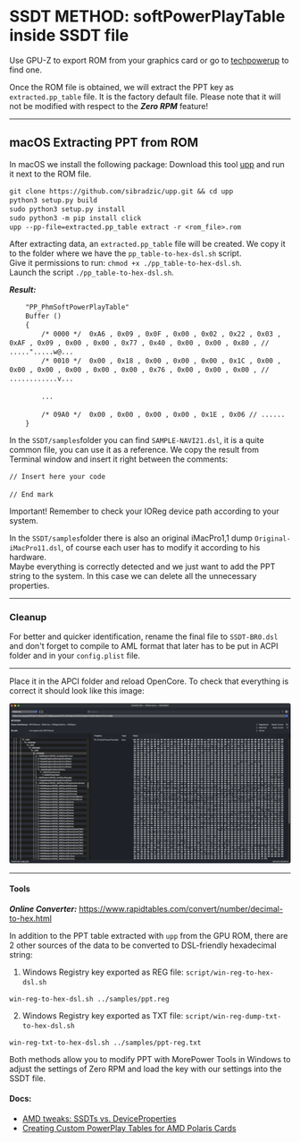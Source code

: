 # SSDT METHOD: softPowerPlayTable inside SSDT file

Use GPU-Z to export ROM from your graphics card or go to [techpowerup](https://www.techpowerup.com/gpu-specs/) to find one.

Once the ROM file is obtained, we will extract the PPT key as `extracted.pp_table` file. It is the factory default file. Please note that it will not be modified with respect to the ***Zero RPM*** feature!

----

## macOS Extracting PPT from ROM

In macOS we install the following package:
Download this tool [upp](https://github.com/sibradzic/upp) and run it next to the ROM file.

```shell
git clone https://github.com/sibradzic/upp.git && cd upp
python3 setup.py build
sudo python3 setup.py install
sudo python3 -m pip install click
upp --pp-file=extracted.pp_table extract -r <rom_file>.rom
```

After extracting data, an `extracted.pp_table` file will be created. We copy it to the folder where we have the `pp_table-to-hex-dsl.sh` script.\
Give it permissions to run: `chmod +x ./pp_table-to-hex-dsl.sh`.\
Launch the script `./pp_table-to-hex-dsl.sh`.

***Result:***
```text
	"PP_PhmSoftPowerPlayTable"
	Buffer ()
	{
		/* 0000 */  0xA6 , 0x09 , 0x0F , 0x00 , 0x02 , 0x22 , 0x03 , 0xAF , 0x09 , 0x00 , 0x00 , 0x77 , 0x40 , 0x00 , 0x00 , 0x80 , // .....".....w@...
		/* 0010 */  0x00 , 0x18 , 0x00 , 0x00 , 0x00 , 0x1C , 0x00 , 0x00 , 0x00 , 0x00 , 0x00 , 0x00 , 0x76 , 0x00 , 0x00 , 0x00 , // ............v...

		...

		/* 09A0 */  0x00 , 0x00 , 0x00 , 0x00 , 0x1E , 0x06 // ......
	}
```

In the `SSDT/samples`folder you can find `SAMPLE-NAVI21.dsl`, it is a quite common file, you can use it as a reference.
We copy the result from Terminal window and insert it right between the comments:

```
// Insert here your code

// End mark
```

Important! Remember to check your IOReg device path according to your system.

In the `SSDT/samples`folder there is also an original iMacPro1,1 dump `Original-iMacPro11.dsl`, of course each user has to modify it according to his hardware.\
Maybe everything is correctly detected and we just want to add the PPT string to the system. In this case we can delete all the unnecessary properties.

---

### Cleanup

For better and quicker identification, rename the final file to `SSDT-BR0.dsl` and don't forget to compile to AML format that later has to be put in ACPI folder and in your `config.plist` file.

---

Place it in the APCI folder and reload OpenCore. To check that everything is correct it should look like this image:

![IOReg](./IOreg-gfx0-ppt.png)

---

#### Tools

***Online Converter:*** https://www.rapidtables.com/convert/number/decimal-to-hex.html

In addition to the PPT table extracted with `upp` from the GPU ROM, there are 2 other sources of the data to be converted to DSL-friendly hexadecimal string:

1. Windows Registry key exported as REG file: `script/win-reg-to-hex-dsl.sh`
```
win-reg-to-hex-dsl.sh ../samples/ppt.reg
```

2. Windows Registry key exported as TXT file: `script/win-reg-dump-txt-to-hex-dsl.sh`
```
win-reg-txt-to-hex-dsl.sh ../samples/ppt-reg.txt
```

Both methods allow you to modify PPT with MorePower Tools in Windows to adjust the settings of Zero RPM and load the key with our settings into the SSDT file.

#### Docs:

   * [AMD tweaks: SSDTs vs. DeviceProperties](https://github.com/5T33Z0/OC-Little-Translated/tree/main/11_Graphics/GPU/AMD_Radeon_Tweaks#method-2-selecting-specific-amd-framebuffers-via-deviceproperties)
   * [Creating Custom PowerPlay Tables for AMD Polaris Cards](https://github.com/5T33Z0/OC-Little-Translated/blob/main/11_Graphics/GPU/AMD_Radeon_Tweaks/Polaris_PowerPlay_Tables.md)
